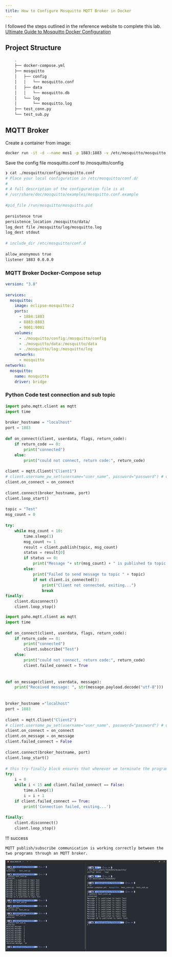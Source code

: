 ```yaml
---
title: How to Configure Mosquitto MQTT Broker in Docker
---
```


I followed the steps outlined in the reference website to complete this lab.
[Ultimate Guide to Mosquitto Docker Configuration](https://cedalo.com/blog/mosquitto-docker-configuration-ultimate-guide/)

## Project Structure

```bash
    .
    ├── docker-compose.yml
    ├── mosquitto
    │   ├── config
    │   │   └── mosquitto.conf
    │   ├── data
    │   │   └── mosquitto.db
    │   └── log
    │       └── mosquitto.log
    ├── test_conn.py
    └── test_sub.py
```

## MQTT Broker

Create a container from image:

```bash
docker run -it -d --name mos1 -p 1883:1883 -v /etc/mosquitto/mosquitto.conf:/mosquitto/config/mosquitto.conf -v /etc/mosquitto/passwd_file:/mosquitto/config/passwd_file eclipse-mosquitto:2
```

Save the config file mosquitto.conf to /mosquitto/config

```bash
❯ cat ./mosquitto/config/mosquitto.conf
# Place your local configuration in /etc/mosquitto/conf.d/
#
# A full description of the configuration file is at
# /usr/share/doc/mosquitto/examples/mosquitto.conf.example

#pid_file /run/mosquitto/mosquitto.pid

persistence true
persistence_location /mosquitto/data/
log_dest file /mosquitto/log/mosquitto.log
log_dest stdout

# include_dir /etc/mosquitto/conf.d

allow_anonymous true
listener 1883 0.0.0.0
```

### MQTT Broker Docker-Compose setup

```yml
version: "3.8"

services:
  mosquitto:
    image: eclipse-mosquitto:2
    ports:
      - 1884:1883
      - 8883:8883
      - 9001:9001
    volumes:
      - ./mosquitto/config:/mosquitto/config
      - ./mosquitto/data:/mosquitto/data
      - ./mosquitto/log:/mosquitto/log
    networks:
      - mosquitto
networks:
  mosquitto:
    name: mosquitto
    driver: bridge
```

### Python Code test connection and sub topic

```python
import paho.mqtt.client as mqtt
import time

broker_hostname = "localhost"
port = 1883

def on_connect(client, userdata, flags, return_code):
    if return_code == 0:
        print("connected")
    else:
        print("could not connect, return code:", return_code)

client = mqtt.Client("Client1")
# client.username_pw_set(username="user_name", password="password") # uncomment if you use password auth
client.on_connect = on_connect

client.connect(broker_hostname, port)
client.loop_start()

topic = "Test"
msg_count = 0

try:
    while msg_count < 10:
        time.sleep(1)
        msg_count += 1
        result = client.publish(topic, msg_count)
        status = result[0]
        if status == 0:
            print("Message "+ str(msg_count) + " is published to topic " + topic)
        else:
            print("Failed to send message to topic " + topic)
            if not client.is_connected():
                print("Client not connected, exiting...")
                break
finally:
    client.disconnect()
    client.loop_stop()
```

```python
import paho.mqtt.client as mqtt
import time

def on_connect(client, userdata, flags, return_code):
    if return_code == 0:
        print("connected")
        client.subscribe("Test")
    else:
        print("could not connect, return code:", return_code)
        client.failed_connect = True


def on_message(client, userdata, message):
    print("Received message: ", str(message.payload.decode("utf-8")))


broker_hostname ="localhost"
port = 1883

client = mqtt.Client("Client2")
# client.username_pw_set(username="user_name", password="password") # uncomment if you use password auth
client.on_connect = on_connect
client.on_message = on_message
client.failed_connect = False

client.connect(broker_hostname, port)
client.loop_start()

# this try-finally block ensures that whenever we terminate the program earlier by hitting ctrl+c, it still gracefully exits
try:
    i = 0
    while i < 15 and client.failed_connect == False:
        time.sleep(1)
        i = i + 1
    if client.failed_connect == True:
        print('Connection failed, exiting...')

finally:
    client.disconnect()
    client.loop_stop()
```

!!! success

    MQTT publish/subscribe communication is working correctly between the two programs through an MQTT broker.

![Lab ](../assets/mqtt_pub_sub.png)
